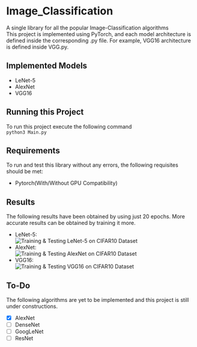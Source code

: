 # Image_Classification
A single library for all the popular Image-Classification algorithms<br>
This project is implemented using PyTorch, and each model architecture is defined inside the corresponding .py file. For example, VGG16 architecture is defined inside VGG.py.<br>
## Implemented Models
- LeNet-5
- AlexNet
- VGG16
## Running this Project
To run this project execute the following command<br>
```python3 Main.py```<br>
## Requirements
To run and test this library without any errors, the following requisites should be met:<br>
- Pytorch(With/Without GPU Compatibility)
## Results
The following results have been obtained by using just 20 epochs. More accurate results can be obtained by training it more.<br>
- LeNet-5:<br>
![Training & Testing LeNet-5 on CIFAR10 Dataset](files/LeNet.png)<br>
- AlexNet:<br>
![Training & Testing AlexNet on CIFAR10 Dataset](files/AlexNet.png)<br>
- VGG16:<br>
![Training & Testing VGG16 on CIFAR10 Dataset](files/VGG16.png)<br>
## To-Do
The following algorithms are yet to be implemented and this project is still under constructions.<br>
- [x] AlexNet
- [ ] DenseNet
- [ ] GoogLeNet
- [ ] ResNet
